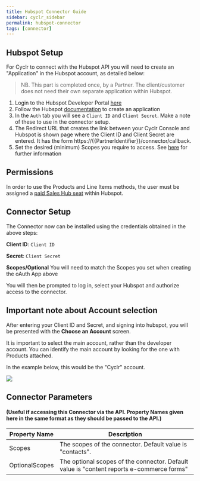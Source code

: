 ```yaml
---
title: Hubspot Connector Guide
sidebar: cyclr_sidebar
permalink: hubspot-connector
tags: [connector]
---
```


Hubspot Setup
---------------

For Cyclr to connect with the Hubspot API you will need to create an "Application" in the Hubspot account, as detailed below:

  > NB. This part is completed once, by a Partner.  The client/customer does not need their own separate application within Hubspot.

1. Login to the Hubspot Developer Portal [here](https://app.hubspot.com/signup-v2/developers)
2. Follow the Hubspot [documentation](https://developers.hubspot.com/docs/faq/how-do-i-create-an-app-in-hubspot) to create an application
3. In the `Auth` tab you will see a `Client ID` and `Client Secret`.  Make a note of these to use in the connector setup.
4. The Redirect URL that creates the link between your Cyclr Console and Hubspot is shown page where the Client ID and Client Secret are entered.  It has the form
https://{{PartnerIdentifier}}/connector/callback.
5. Set the desired (minimum) Scopes you require to access. See [here](https://developers.hubspot.com/docs/api/working-with-oauth) for further information 

Permissions
---------------
In order to use the Products and Line Items methods, the user must be assigned a [paid Sales Hub seat](https://knowledge.hubspot.com/articles/kcs_article/account/manage-sales-hub-and-service-hub-paid-users) within Hubspot.

Connector Setup
---------------

The Connector now can be installed using the credentials obtained in the above steps:

**Client ID**: `Client ID`

**Secret**: `Client Secret`

**Scopes/Optional** You will need to match the Scopes you set when creating the oAuth App above

You will then be prompted to log in, select your Hubspot and authorize access to the connector.

Important note about Account selection
--------------------------------------

After entering your Client ID and Secret, and signing into hubspot, you will be presented with the **Choose an Account** screen.

It is important to select the main account, rather than the developer account.  You can identify the main account by looking for the one with Products attached.

In the example below, this would be the "Cyclr" account.

![](./images/hubspot-choose-acct.png)

## Connector Parameters 
#### (Useful if accessing this Connector via the API.  Property Names given here in the same format as they should be passed to the API.)

| Property Name   | Description    |
| ----------- | -----------    |
| Scopes      | The scopes of the connector. Default value is "contacts". |
| OptionalScopes   | The optional scopes of the connector. Default value is "content reports e-commerce forms" |
